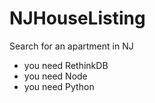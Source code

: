 # NJHouseListing
Search for an apartment in NJ

- you need RethinkDB
- you need Node
- you need Python
